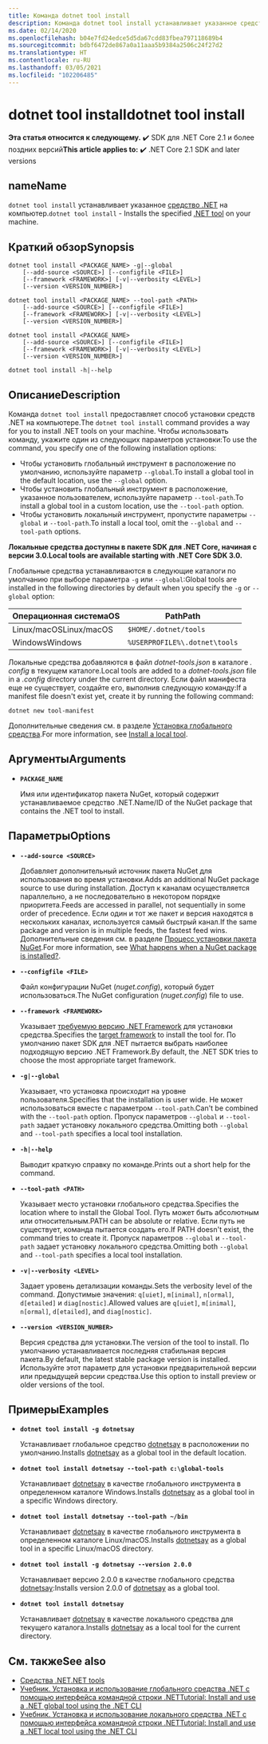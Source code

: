 ```yaml
---
title: Команда dotnet tool install
description: Команда dotnet tool install устанавливает указанное средство .NET на компьютер.
ms.date: 02/14/2020
ms.openlocfilehash: b04e7fd24edce5d5da67cdd83fbea797118689b4
ms.sourcegitcommit: bdbf6472de867a0a11aaa5b9384a2506c24f27d2
ms.translationtype: HT
ms.contentlocale: ru-RU
ms.lasthandoff: 03/05/2021
ms.locfileid: "102206485"
---
```

# <a name="dotnet-tool-install"></a><span data-ttu-id="3354b-103">dotnet tool install</span><span class="sxs-lookup"><span data-stu-id="3354b-103">dotnet tool install</span></span>

<span data-ttu-id="3354b-104">**Эта статья относится к следующему.** ✔️ SDK для .NET Core 2.1 и более поздних версий</span><span class="sxs-lookup"><span data-stu-id="3354b-104">**This article applies to:** ✔️ .NET Core 2.1 SDK and later versions</span></span>

## <a name="name"></a><span data-ttu-id="3354b-105">name</span><span class="sxs-lookup"><span data-stu-id="3354b-105">Name</span></span>

<span data-ttu-id="3354b-106">`dotnet tool install` устанавливает указанное [средство .NET](global-tools.md) на компьютер.</span><span class="sxs-lookup"><span data-stu-id="3354b-106">`dotnet tool install` - Installs the specified [.NET tool](global-tools.md) on your machine.</span></span>

## <a name="synopsis"></a><span data-ttu-id="3354b-107">Краткий обзор</span><span class="sxs-lookup"><span data-stu-id="3354b-107">Synopsis</span></span>

```dotnetcli
dotnet tool install <PACKAGE_NAME> -g|--global
    [--add-source <SOURCE>] [--configfile <FILE>]
    [--framework <FRAMEWORK>] [-v|--verbosity <LEVEL>]
    [--version <VERSION_NUMBER>]

dotnet tool install <PACKAGE_NAME> --tool-path <PATH>
    [--add-source <SOURCE>] [--configfile <FILE>]
    [--framework <FRAMEWORK>] [-v|--verbosity <LEVEL>]
    [--version <VERSION_NUMBER>]

dotnet tool install <PACKAGE_NAME>
    [--add-source <SOURCE>] [--configfile <FILE>]
    [--framework <FRAMEWORK>] [-v|--verbosity <LEVEL>]
    [--version <VERSION_NUMBER>]

dotnet tool install -h|--help
```

## <a name="description"></a><span data-ttu-id="3354b-108">Описание</span><span class="sxs-lookup"><span data-stu-id="3354b-108">Description</span></span>

<span data-ttu-id="3354b-109">Команда `dotnet tool install` предоставляет способ установки средств .NET на компьютере.</span><span class="sxs-lookup"><span data-stu-id="3354b-109">The `dotnet tool install` command provides a way for you to install .NET tools on your machine.</span></span> <span data-ttu-id="3354b-110">Чтобы использовать команду, укажите один из следующих параметров установки:</span><span class="sxs-lookup"><span data-stu-id="3354b-110">To use the command, you specify one of the following installation options:</span></span>

* <span data-ttu-id="3354b-111">Чтобы установить глобальный инструмент в расположение по умолчанию, используйте параметр `--global`.</span><span class="sxs-lookup"><span data-stu-id="3354b-111">To install a global tool in the default location, use the `--global` option.</span></span>
* <span data-ttu-id="3354b-112">Чтобы установить глобальный инструмент в расположение, указанное пользователем, используйте параметр `--tool-path`.</span><span class="sxs-lookup"><span data-stu-id="3354b-112">To install a global tool in a custom location,  use the `--tool-path` option.</span></span>
* <span data-ttu-id="3354b-113">Чтобы установить локальный инструмент, пропустите параметры `--global` и `--tool-path`.</span><span class="sxs-lookup"><span data-stu-id="3354b-113">To install a local tool, omit the `--global` and `--tool-path` options.</span></span>

<span data-ttu-id="3354b-114">**Локальные средства доступны в пакете SDK для .NET Core, начиная с версии 3.0.**</span><span class="sxs-lookup"><span data-stu-id="3354b-114">**Local tools are available starting with .NET Core SDK 3.0.**</span></span>

<span data-ttu-id="3354b-115">Глобальные средства устанавливаются в следующие каталоги по умолчанию при выборе параметра `-g` или `--global`:</span><span class="sxs-lookup"><span data-stu-id="3354b-115">Global tools are installed in the following directories by default when you specify the `-g` or `--global` option:</span></span>

| <span data-ttu-id="3354b-116">Операционная система</span><span class="sxs-lookup"><span data-stu-id="3354b-116">OS</span></span>          | <span data-ttu-id="3354b-117">Path</span><span class="sxs-lookup"><span data-stu-id="3354b-117">Path</span></span>                          |
|-------------|-------------------------------|
| <span data-ttu-id="3354b-118">Linux/macOS</span><span class="sxs-lookup"><span data-stu-id="3354b-118">Linux/macOS</span></span> | `$HOME/.dotnet/tools`         |
| <span data-ttu-id="3354b-119">Windows</span><span class="sxs-lookup"><span data-stu-id="3354b-119">Windows</span></span>     | `%USERPROFILE%\.dotnet\tools` |

<span data-ttu-id="3354b-120">Локальные средства добавляются в файл *dotnet-tools.json* в каталоге *. config* в текущем каталоге.</span><span class="sxs-lookup"><span data-stu-id="3354b-120">Local tools are added to a *dotnet-tools.json* file in a *.config* directory under the current directory.</span></span> <span data-ttu-id="3354b-121">Если файл манифеста еще не существует, создайте его, выполнив следующую команду:</span><span class="sxs-lookup"><span data-stu-id="3354b-121">If a manifest file doesn't exist yet, create it by running the following command:</span></span>

```dotnetcli
dotnet new tool-manifest
```

<span data-ttu-id="3354b-122">Дополнительные сведения см. в разделе [Установка глобального средства](global-tools.md#install-a-local-tool).</span><span class="sxs-lookup"><span data-stu-id="3354b-122">For more information, see [Install a local tool](global-tools.md#install-a-local-tool).</span></span>

## <a name="arguments"></a><span data-ttu-id="3354b-123">Аргументы</span><span class="sxs-lookup"><span data-stu-id="3354b-123">Arguments</span></span>

- **`PACKAGE_NAME`**

  <span data-ttu-id="3354b-124">Имя или идентификатор пакета NuGet, который содержит устанавливаемое средство .NET.</span><span class="sxs-lookup"><span data-stu-id="3354b-124">Name/ID of the NuGet package that contains the .NET tool to install.</span></span>

## <a name="options"></a><span data-ttu-id="3354b-125">Параметры</span><span class="sxs-lookup"><span data-stu-id="3354b-125">Options</span></span>

- **`--add-source <SOURCE>`**

  <span data-ttu-id="3354b-126">Добавляет дополнительный источник пакета NuGet для использования во время установки.</span><span class="sxs-lookup"><span data-stu-id="3354b-126">Adds an additional NuGet package source to use during installation.</span></span> <span data-ttu-id="3354b-127">Доступ к каналам осуществляется параллельно, а не последовательно в некотором порядке приоритета.</span><span class="sxs-lookup"><span data-stu-id="3354b-127">Feeds are accessed in parallel, not sequentially in some order of precedence.</span></span> <span data-ttu-id="3354b-128">Если один и тот же пакет и версия находятся в нескольких каналах, используется самый быстрый канал.</span><span class="sxs-lookup"><span data-stu-id="3354b-128">If the same package and version is in multiple feeds, the fastest feed wins.</span></span> <span data-ttu-id="3354b-129">Дополнительные сведения см. в разделе [Процесс установки пакета NuGet](/nuget/concepts/package-installation-process).</span><span class="sxs-lookup"><span data-stu-id="3354b-129">For more information, see [What happens when a NuGet package is installed?](/nuget/concepts/package-installation-process).</span></span>

- **`--configfile <FILE>`**

  <span data-ttu-id="3354b-130">Файл конфигурации NuGet (*nuget.config*), который будет использоваться.</span><span class="sxs-lookup"><span data-stu-id="3354b-130">The NuGet configuration (*nuget.config*) file to use.</span></span>

- **`--framework <FRAMEWORK>`**

  <span data-ttu-id="3354b-131">Указывает [требуемую версию .NET Framework](../../standard/frameworks.md) для установки средства.</span><span class="sxs-lookup"><span data-stu-id="3354b-131">Specifies the [target framework](../../standard/frameworks.md) to install the tool for.</span></span> <span data-ttu-id="3354b-132">По умолчанию пакет SDK для .NET пытается выбрать наиболее подходящую версию .NET Framework.</span><span class="sxs-lookup"><span data-stu-id="3354b-132">By default, the .NET SDK tries to choose the most appropriate target framework.</span></span>

- **`-g|--global`**

  <span data-ttu-id="3354b-133">Указывает, что установка происходит на уровне пользователя.</span><span class="sxs-lookup"><span data-stu-id="3354b-133">Specifies that the installation is user wide.</span></span> <span data-ttu-id="3354b-134">Не может использоваться вместе с параметром `--tool-path`.</span><span class="sxs-lookup"><span data-stu-id="3354b-134">Can't be combined with the `--tool-path` option.</span></span> <span data-ttu-id="3354b-135">Пропуск параметров `--global` и `--tool-path` задает установку локального средства.</span><span class="sxs-lookup"><span data-stu-id="3354b-135">Omitting both `--global` and `--tool-path` specifies a local tool installation.</span></span>

- **`-h|--help`**

  <span data-ttu-id="3354b-136">Выводит краткую справку по команде.</span><span class="sxs-lookup"><span data-stu-id="3354b-136">Prints out a short help for the command.</span></span>

- **`--tool-path <PATH>`**

  <span data-ttu-id="3354b-137">Указывает место установки глобального средства.</span><span class="sxs-lookup"><span data-stu-id="3354b-137">Specifies the location where to install the Global Tool.</span></span> <span data-ttu-id="3354b-138">Путь может быть абсолютным или относительным.</span><span class="sxs-lookup"><span data-stu-id="3354b-138">PATH can be absolute or relative.</span></span> <span data-ttu-id="3354b-139">Если путь не существует, команда пытается создать его.</span><span class="sxs-lookup"><span data-stu-id="3354b-139">If PATH doesn't exist, the command tries to create it.</span></span> <span data-ttu-id="3354b-140">Пропуск параметров `--global` и `--tool-path` задает установку локального средства.</span><span class="sxs-lookup"><span data-stu-id="3354b-140">Omitting both `--global` and `--tool-path` specifies a local tool installation.</span></span>

- **`-v|--verbosity <LEVEL>`**

  <span data-ttu-id="3354b-141">Задает уровень детализации команды.</span><span class="sxs-lookup"><span data-stu-id="3354b-141">Sets the verbosity level of the command.</span></span> <span data-ttu-id="3354b-142">Допустимые значения: `q[uiet]`, `m[inimal]`, `n[ormal]`, `d[etailed]` и `diag[nostic]`.</span><span class="sxs-lookup"><span data-stu-id="3354b-142">Allowed values are `q[uiet]`, `m[inimal]`, `n[ormal]`, `d[etailed]`, and `diag[nostic]`.</span></span>

- **`--version <VERSION_NUMBER>`**

  <span data-ttu-id="3354b-143">Версия средства для установки.</span><span class="sxs-lookup"><span data-stu-id="3354b-143">The version of the tool to install.</span></span> <span data-ttu-id="3354b-144">По умолчанию устанавливается последняя стабильная версия пакета.</span><span class="sxs-lookup"><span data-stu-id="3354b-144">By default, the latest stable package version is installed.</span></span> <span data-ttu-id="3354b-145">Используйте этот параметр для установки предварительной версии или предыдущей версии средства.</span><span class="sxs-lookup"><span data-stu-id="3354b-145">Use this option to install preview or older versions of the tool.</span></span>

## <a name="examples"></a><span data-ttu-id="3354b-146">Примеры</span><span class="sxs-lookup"><span data-stu-id="3354b-146">Examples</span></span>

- **`dotnet tool install -g dotnetsay`**

  <span data-ttu-id="3354b-147">Устанавливает глобальное средство [dotnetsay](https://www.nuget.org/packages/dotnetsay/) в расположении по умолчанию.</span><span class="sxs-lookup"><span data-stu-id="3354b-147">Installs [dotnetsay](https://www.nuget.org/packages/dotnetsay/) as a global tool in the default location.</span></span>

- **`dotnet tool install dotnetsay --tool-path c:\global-tools`**

  <span data-ttu-id="3354b-148">Устанавливает [dotnetsay](https://www.nuget.org/packages/dotnetsay/) в качестве глобального инструмента в определенном каталоге Windows.</span><span class="sxs-lookup"><span data-stu-id="3354b-148">Installs [dotnetsay](https://www.nuget.org/packages/dotnetsay/) as a global tool in a specific Windows directory.</span></span>

- **`dotnet tool install dotnetsay --tool-path ~/bin`**

  <span data-ttu-id="3354b-149">Устанавливает [dotnetsay](https://www.nuget.org/packages/dotnetsay/) в качестве глобального инструмента в определенном каталоге Linux/macOS.</span><span class="sxs-lookup"><span data-stu-id="3354b-149">Installs [dotnetsay](https://www.nuget.org/packages/dotnetsay/) as a global tool in a specific Linux/macOS directory.</span></span>

- **`dotnet tool install -g dotnetsay --version 2.0.0`**

  <span data-ttu-id="3354b-150">Устанавливает версию 2.0.0 в качестве глобального средства [dotnetsay](https://www.nuget.org/packages/dotnetsay/):</span><span class="sxs-lookup"><span data-stu-id="3354b-150">Installs version 2.0.0 of [dotnetsay](https://www.nuget.org/packages/dotnetsay/) as a global tool.</span></span>

- **`dotnet tool install dotnetsay`**

  <span data-ttu-id="3354b-151">Устанавливает [dotnetsay](https://www.nuget.org/packages/dotnetsay/) в качестве локального средства для текущего каталога.</span><span class="sxs-lookup"><span data-stu-id="3354b-151">Installs [dotnetsay](https://www.nuget.org/packages/dotnetsay/) as a local tool for the current directory.</span></span>

## <a name="see-also"></a><span data-ttu-id="3354b-152">См. также</span><span class="sxs-lookup"><span data-stu-id="3354b-152">See also</span></span>

- [<span data-ttu-id="3354b-153">Средства .NET</span><span class="sxs-lookup"><span data-stu-id="3354b-153">.NET tools</span></span>](global-tools.md)
- [<span data-ttu-id="3354b-154">Учебник. Установка и использование глобального средства .NET с помощью интерфейса командной строки .NET</span><span class="sxs-lookup"><span data-stu-id="3354b-154">Tutorial: Install and use a .NET global tool using the .NET CLI</span></span>](global-tools-how-to-use.md)
- [<span data-ttu-id="3354b-155">Учебник. Установка и использование локального средства .NET с помощью интерфейса командной строки .NET</span><span class="sxs-lookup"><span data-stu-id="3354b-155">Tutorial: Install and use a .NET local tool using the .NET CLI</span></span>](local-tools-how-to-use.md)
